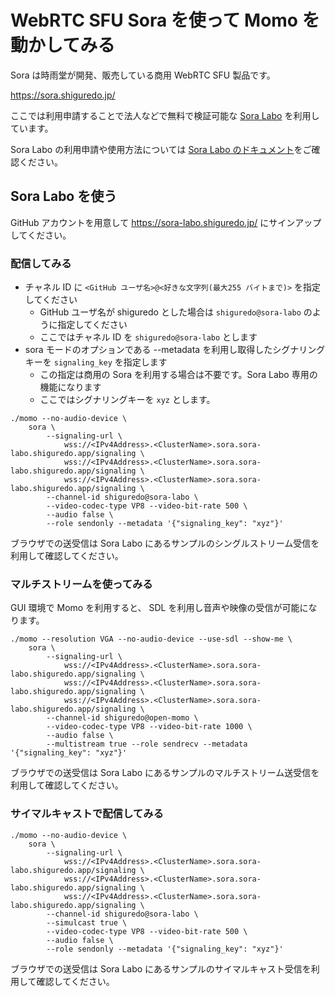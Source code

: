 # WebRTC SFU Sora を使って Momo を動かしてみる

Sora は時雨堂が開発、販売している商用 WebRTC SFU 製品です。

https://sora.shiguredo.jp/

ここでは利用申請することで法人などで無料で検証可能な [Sora Labo](https://sora-labo.shiguredo.jp/) を利用しています。

Sora Labo の利用申請や使用方法については [Sora Labo のドキュメント](https://github.com/shiguredo/sora-labo-doc)をご確認ください。

## Sora Labo を使う

GitHub アカウントを用意して https://sora-labo.shiguredo.jp/ にサインアップしてください。

### 配信してみる

- チャネル ID に `<GitHub ユーザ名>@<好きな文字列(最大255 バイトまで)>` を指定してください
    - GitHub ユーザ名が shiguredo とした場合は `shiguredo@sora-labo` のように指定してください
    - ここではチャネル ID を `shiguredo@sora-labo` とします
- sora モードのオプションである --metadata を利用し取得したシグナリングキーを `signaling_key` を指定します
    - この指定は商用の Sora を利用する場合は不要です。Sora Labo 専用の機能になります
    - ここではシグナリングキーを `xyz` とします。

```shell
./momo --no-audio-device \
    sora \
        --signaling-url \
            wss://<IPv4Address>.<ClusterName>.sora.sora-labo.shiguredo.app/signaling \
            wss://<IPv4Address>.<ClusterName>.sora.sora-labo.shiguredo.app/signaling \
            wss://<IPv4Address>.<ClusterName>.sora.sora-labo.shiguredo.app/signaling \
        --channel-id shiguredo@sora-labo \
        --video-codec-type VP8 --video-bit-rate 500 \
        --audio false \
        --role sendonly --metadata '{"signaling_key": "xyz"}'
```

ブラウザでの送受信は Sora Labo にあるサンプルのシングルストリーム受信を利用して確認してください。

### マルチストリームを使ってみる

GUI 環境で Momo を利用すると、 SDL を利用し音声や映像の受信が可能になります。

```shell
./momo --resolution VGA --no-audio-device --use-sdl --show-me \
    sora \
        --signaling-url \
            wss://<IPv4Address>.<ClusterName>.sora.sora-labo.shiguredo.app/signaling \
            wss://<IPv4Address>.<ClusterName>.sora.sora-labo.shiguredo.app/signaling \
            wss://<IPv4Address>.<ClusterName>.sora.sora-labo.shiguredo.app/signaling \
        --channel-id shiguredo@open-momo \
        --video-codec-type VP8 --video-bit-rate 1000 \
        --audio false \
        --multistream true --role sendrecv --metadata '{"signaling_key": "xyz"}'
```

ブラウザでの送受信は Sora Labo にあるサンプルのマルチストリーム送受信を利用して確認してください。

### サイマルキャストで配信してみる

```shell
./momo --no-audio-device \
    sora \
        --signaling-url \
            wss://<IPv4Address>.<ClusterName>.sora.sora-labo.shiguredo.app/signaling \
            wss://<IPv4Address>.<ClusterName>.sora.sora-labo.shiguredo.app/signaling \
            wss://<IPv4Address>.<ClusterName>.sora.sora-labo.shiguredo.app/signaling \
        --channel-id shiguredo@sora-labo \
        --simulcast true \
        --video-codec-type VP8 --video-bit-rate 500 \
        --audio false \
        --role sendonly --metadata '{"signaling_key": "xyz"}'
```

ブラウザでの送受信は Sora Labo にあるサンプルのサイマルキャスト受信を利用して確認してください。


